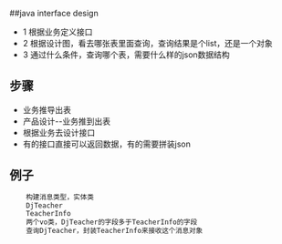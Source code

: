 ##java interface design
* 1 根据业务定义接口
* 2 根据设计图，看去哪张表里面查询，查询结果是个list，还是一个对象
* 3 通过什么条件，查询哪个表，需要什么样的json数据结构

## 步骤
* 业务推导出表
* 产品设计--业务推到出表
* 根据业务去设计接口
* 有的接口直接可以返回数据，有的需要拼装json

## 例子
```javascript
    构建消息类型，实体类
    DjTeacher
    TeacherInfo
    两个vo类，DjTeacher的字段多于TeacherInfo的字段
    查询DjTeacher，封装TeacherInfo来接收这个消息对象
```
